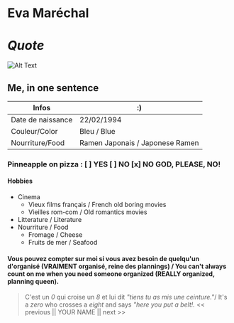 # Eva Maréchal
# *Quote*
![Alt Text](https://avatars1.githubusercontent.com/u/66125662?s=460&u=18b4472fb9034041cbf916bc76d958061503f1e4&v=4)
## Me, in one sentence

Infos | :)
------------ | -------------
Date de naissance | 22/02/1994 
Couleur/Color | Bleu / Blue
Nourriture/Food | Ramen Japonais / Japonese Ramen  

### Pinneapple on pizza : [ ] YES [ ] NO [x] NO GOD, PLEASE, NO! 

#### Hobbies 
* Cinema 
  * Vieux films français / French old boring movies 
  * Vieilles rom-com / Old romantics movies 
* Litterature / Literature
* Nourriture / Food
  * Fromage / Cheese
  * Fruits de mer / Seafood 
#### Vous pouvez compter sur moi si vous avez besoin de quelqu'un d'organisé (VRAIMENT organisé, reine des plannings) / You can't always count on me when you need someone organized (REALLY organized, planning queen).
> C'est un *0* qui croise un *8* et lui dit *"tiens tu as mis une ceinture."*/ It's a *zero* who crosses a *eight* and says *"here you put a belt!.*
<< previous || YOUR NAME || next >>
